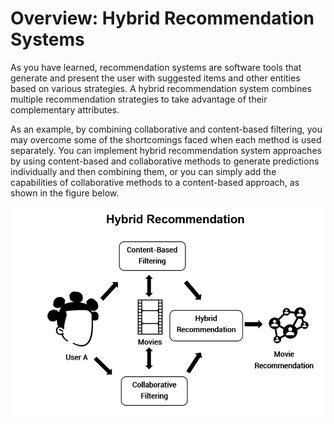 # Overview: Hybrid Recommendation Systems

As you have learned, recommendation systems are software tools that generate and present the user with suggested items and other entities based on various strategies. A hybrid recommendation system combines multiple recommendation strategies to take advantage of their complementary attributes.

As an example, by combining collaborative and content-based filtering, you may overcome some of the shortcomings faced when each method is used separately. You can implement hybrid recommendation system approaches by using content-based and collaborative methods to generate predictions individually and then combining them, or you can simply add the capabilities of collaborative methods to a content-based approach, as shown in the figure below.

![Hybrid Recommendation System showing content-based and collaborative filtering approaches combined](images/hybrid-recommendation.png)
